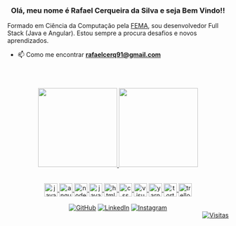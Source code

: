 
<h3 align="center">Olá, meu nome é Rafael Cerqueira da Silva e seja Bem Vindo!! </h3>

Formado em Ciência da Computação pela [FEMA](https://www.fema.edu.br), sou desenvolvedor Full Stack (Java e Angular).
Estou sempre a procura desafios e novos aprendizados.

- 📫 Como me encontrar **rafaelcerq91@gmail.com**


<br><br>
<div align="center">
  <a href="https://github.com/RafaelCerq" target="_blank">
  <img height="180em" src="https://github-readme-stats.vercel.app/api?username=RafaelCerq&show_icons=true&theme=default&include_all_commits=true&count_private=false"/>
  <img height="180em" src="https://github-readme-stats.vercel.app/api/top-langs/?username=RafaelCerq&layout=compact&langs_count=16&theme=default"/>
</div>
<br>
<div style="display: inline_block" align="center"><br>
  <img align="center" alt="java" height="30" width="30" src="https://cdn.jsdelivr.net/gh/devicons/devicon/icons/java/java-original-wordmark.svg" />
  <img align="center" alt="angularJS" height="30" width="30" src="https://cdn.jsdelivr.net/gh/devicons/devicon/icons/angularjs/angularjs-original.svg" />
  <img align="center" alt="nodeJS" height="30" width="30" src="https://cdn.jsdelivr.net/gh/devicons/devicon/icons/nodejs/nodejs-original.svg" />
  <img align="center" alt="javaScript" height="30" width="30" src="https://cdn.jsdelivr.net/gh/devicons/devicon/icons/javascript/javascript-original.svg" />
  <img align="center" alt="html" height="30" width="30" src="https://cdn.jsdelivr.net/gh/devicons/devicon/icons/html5/html5-original-wordmark.svg" />
  <img align="center" alt="css" height="30" width="30" src="https://cdn.jsdelivr.net/gh/devicons/devicon/icons/css3/css3-original-wordmark.svg" />
  <img align="center" alt="visualStudio" height="30" width="30" src="https://cdn.jsdelivr.net/gh/devicons/devicon/icons/visualstudio/visualstudio-plain.svg" />
  <img align="center" alt="yarn" height="30" width="30" src="https://cdn.jsdelivr.net/gh/devicons/devicon/icons/yarn/yarn-original-wordmark.svg" />
  <img align="center" alt="tortoise" height="30" width="30" src="https://cdn.jsdelivr.net/gh/devicons/devicon/icons/tortoisegit/tortoisegit-original.svg" />
  <img align="center" alt="trello" height="30" width="30" src="https://cdn.jsdelivr.net/gh/devicons/devicon/icons/trello/trello-plain.svg" />
</div>
<br> 
<div align = "center">
   <a href="https://github.com/RafaelCerq"><img src="https://img.icons8.com/bubbles/50/000000/github.png" alt="GitHub"/></a>
   <a href="https://www.linkedin.com/in/rafaelcerqueira1991/"><img src="https://img.icons8.com/bubbles/50/000000/linkedin.png" alt="LinkedIn"/></a>
   <a href="https://www.instagram.com/rafaelcerq91/"><img src="https://img.icons8.com/bubbles/50/000000/instagram.png" alt="Instagram"/></a>
</div>
 

<div align = "right">
   <a href="https://github.com/RafaelCerq"><img src="https://hits.seeyoufarm.com/api/count/incr/badge.svg?url=https%3A%2F%2Fgithub.com%2FRafaelCerq&count_bg=%2379C83D&title_bg=%23555555&icon=&icon_color=%23E7E7E7&title=hits&edge_flat=false" alt="Visitas"/></a>
</div>

